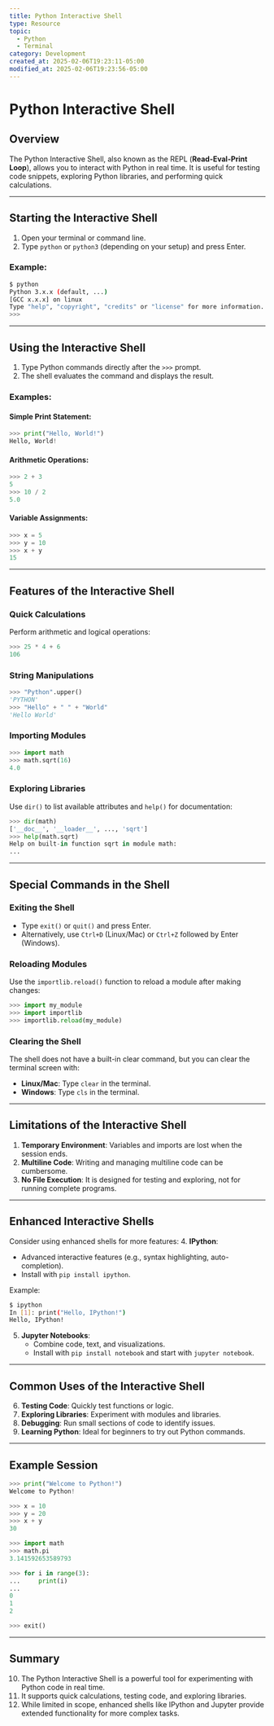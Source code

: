 ```yaml
---
title: Python Interactive Shell
type: Resource
topic:
  - Python
  - Terminal
category: Development
created_at: 2025-02-06T19:23:11-05:00
modified_at: 2025-02-06T19:23:56-05:00
---
```



# Python Interactive Shell

## Overview
The Python Interactive Shell, also known as the REPL (**Read-Eval-Print Loop**), allows you to interact with Python in real time. It is useful for testing code snippets, exploring Python libraries, and performing quick calculations.

---

## Starting the Interactive Shell
1. Open your terminal or command line.
2. Type `python` or `python3` (depending on your setup) and press Enter.

### Example:
```bash
$ python
Python 3.x.x (default, ...)
[GCC x.x.x] on linux
Type "help", "copyright", "credits" or "license" for more information.
>>>
```

---

## Using the Interactive Shell
1. Type Python commands directly after the `>>>` prompt.
2. The shell evaluates the command and displays the result.

### Examples:
#### Simple Print Statement:
```python
>>> print("Hello, World!")
Hello, World!
```

#### Arithmetic Operations:
```python
>>> 2 + 3
5
>>> 10 / 2
5.0
```

#### Variable Assignments:
```python
>>> x = 5
>>> y = 10
>>> x + y
15
```

---

## Features of the Interactive Shell

### Quick Calculations
Perform arithmetic and logical operations:
```python
>>> 25 * 4 + 6
106
```

### String Manipulations
```python
>>> "Python".upper()
'PYTHON'
>>> "Hello" + " " + "World"
'Hello World'
```

### Importing Modules
```python
>>> import math
>>> math.sqrt(16)
4.0
```

### Exploring Libraries
Use `dir()` to list available attributes and `help()` for documentation:
```python
>>> dir(math)
['__doc__', '__loader__', ..., 'sqrt']
>>> help(math.sqrt)
Help on built-in function sqrt in module math:
...
```

---

## Special Commands in the Shell

### Exiting the Shell
- Type `exit()` or `quit()` and press Enter.
- Alternatively, use `Ctrl+D` (Linux/Mac) or `Ctrl+Z` followed by Enter (Windows).

### Reloading Modules
Use the `importlib.reload()` function to reload a module after making changes:
```python
>>> import my_module
>>> import importlib
>>> importlib.reload(my_module)
```

### Clearing the Shell
The shell does not have a built-in clear command, but you can clear the terminal screen with:
- **Linux/Mac**: Type `clear` in the terminal.
- **Windows**: Type `cls` in the terminal.

---

## Limitations of the Interactive Shell
1. **Temporary Environment**: Variables and imports are lost when the session ends.
2. **Multiline Code**: Writing and managing multiline code can be cumbersome.
3. **No File Execution**: It is designed for testing and exploring, not for running complete programs.

---

## Enhanced Interactive Shells
Consider using enhanced shells for more features:
4. **IPython**:
   - Advanced interactive features (e.g., syntax highlighting, auto-completion).
   - Install with `pip install ipython`.

   Example:
   ```bash
   $ ipython
   In [1]: print("Hello, IPython!")
   Hello, IPython!
   ```

5. **Jupyter Notebooks**:
   - Combine code, text, and visualizations.
   - Install with `pip install notebook` and start with `jupyter notebook`.

---

## Common Uses of the Interactive Shell
6. **Testing Code**: Quickly test functions or logic.
7. **Exploring Libraries**: Experiment with modules and libraries.
8. **Debugging**: Run small sections of code to identify issues.
9. **Learning Python**: Ideal for beginners to try out Python commands.

---

## Example Session
```python
>>> print("Welcome to Python!")
Welcome to Python!

>>> x = 10
>>> y = 20
>>> x + y
30

>>> import math
>>> math.pi
3.141592653589793

>>> for i in range(3):
...     print(i)
...
0
1
2

>>> exit()
```

---

## Summary
10. The Python Interactive Shell is a powerful tool for experimenting with Python code in real time.
11. It supports quick calculations, testing code, and exploring libraries.
12. While limited in scope, enhanced shells like IPython and Jupyter provide extended functionality for more complex tasks.
